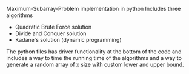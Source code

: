 Maximum-Subarray-Problem implementation in python
Includes three algorithms
  * Quadratic Brute Force solution
  * Divide and Conquer solution
  * Kadane's solution (dynamic programming)
 
 The python files has driver functionality at the bottom of the code and includes a way to time the running time of the algorithms and a way to generate a random array of x size with custom lower and upper bound.

